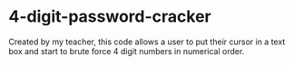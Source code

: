 # 4-digit-password-cracker
Created by my teacher,
this code allows a user to put their cursor in a text box and start to brute force 4 digit numbers in numerical order.
